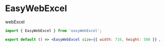 # EasyWebExcel

webExcel

```jsx
import { EasyWebExcel } from 'easyWebExcel';

export default () => <EasyWebExcel size={{ width: 716, height: 500 }} />
```
